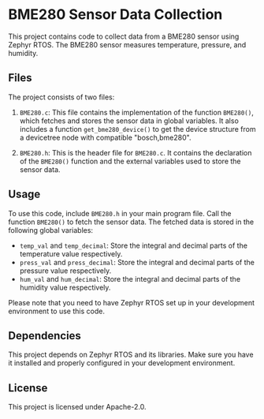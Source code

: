 # BME280 Sensor Data Collection

This project contains code to collect data from a BME280 sensor using Zephyr RTOS. The BME280 sensor measures temperature, pressure, and humidity.

## Files

The project consists of two files:

1. `BME280.c`: This file contains the implementation of the function `BME280()`, which fetches and stores the sensor data in global variables. It also includes a function `get_bme280_device()` to get the device structure from a devicetree node with compatible "bosch,bme280".

2. `BME280.h`: This is the header file for `BME280.c`. It contains the declaration of the `BME280()` function and the external variables used to store the sensor data.

## Usage

To use this code, include `BME280.h` in your main program file. Call the function `BME280()` to fetch the sensor data. The fetched data is stored in the following global variables:

- `temp_val` and `temp_decimal`: Store the integral and decimal parts of the temperature value respectively.
- `press_val` and `press_decimal`: Store the integral and decimal parts of the pressure value respectively.
- `hum_val` and `hum_decimal`: Store the integral and decimal parts of the humidity value respectively.

Please note that you need to have Zephyr RTOS set up in your development environment to use this code.

## Dependencies

This project depends on Zephyr RTOS and its libraries. Make sure you have it installed and properly configured in your development environment.

## License

This project is licensed under Apache-2.0.
